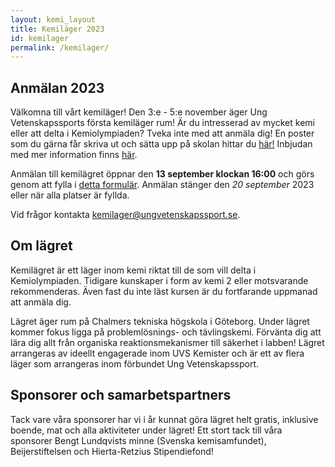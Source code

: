 ```yaml
---
layout: kemi_layout
title: Kemiläger 2023
id: kemilager
permalink: /kemilager/
---
```


## Anmälan 2023

Välkomna till vårt kemiläger! Den 3:e - 5:e november äger Ung Vetenskapssports första kemiläger rum! Är du intresserad av mycket kemi eller att delta i Kemiolympiaden? Tveka inte med att anmäla dig! En poster som du gärna får skriva ut och sätta upp på skolan hittar du [här!](/imgs/kemilager/kemilager_poster2023.png/) Inbjudan med mer information finns [här](/imgs/kemilager/kemilager_inbjudan2023.pdf/).

Anmälan till kemilägret öppnar den **13 september klockan 16:00** och görs genom att fylla i [detta formulär](https://forms.gle/sD5nN2tBiXwVG2w57). Anmälan stänger den *20 september* 2023 eller när alla platser är fyllda.

Vid frågor kontakta [kemilager@ungvetenskapssport.se](mailto:proglager@ungvetenskapssport.se).

## Om lägret

Kemilägret är ett läger inom kemi riktat till de som vill delta i Kemiolympiaden. Tidigare kunskaper i form av kemi 2 eller motsvarande rekommenderas. Även fast du inte läst kursen är du fortfarande uppmanad att anmäla dig.

Lägret äger rum på Chalmers tekniska högskola i Göteborg. Under lägret kommer fokus ligga på problemlösnings- och tävlingskemi. Förvänta dig att lära dig allt från organiska reaktionsmekanismer till säkerhet i labben! Lägret arrangeras av ideellt engagerade inom UVS Kemister och är ett av flera läger som arrangeras inom förbundet Ung Vetenskapssport.

## Sponsorer och samarbetspartners

Tack vare våra sponsorer har vi i år kunnat göra lägret helt gratis, inklusive boende, mat och alla aktiviteter under lägret! Ett stort tack till våra sponsorer Bengt Lundqvists minne (Svenska kemisamfundet), Beijerstiftelsen och Hierta-Retzius Stipendiefond!
